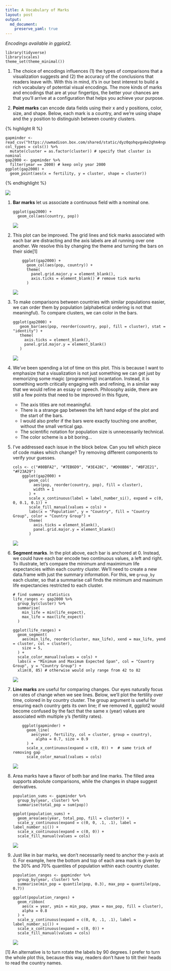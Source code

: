 ```yaml
---
title: A Vocabulary of Marks
layout: post
output: 
  md_document:
    preserve_yaml: true
---
```


*Encodings available in ggplot2.*

    library(tidyverse)
    library(scales)
    theme_set(theme_minimal())

1.  The choice of encodings influences (1) the types of comparisons that
    a visualization suggests and (2) the accuracy of the conclusions
    that readers leave with. With this in mind, it’s in our best
    interest to build a rich vocabulary of potential visual encodings.
    The more kinds of marks and encodings that are at your fingertips,
    the better your chances are that you’ll arrive at a configuration
    that helps you achieve your purpose.

2.  **Point marks** can encode data fields using their x and y
    positions, color, size, and shape. Below, each mark is a country,
    and we’re using shape and the y position to distinguish between
    country clusters.

{% highlight R %}

    gapminder <- read_csv("https://uwmadison.box.com/shared/static/dyz0qohqvgake2ghm4ngupbltkzpqb7t.csv", col_types = cols()) %>%
      mutate(cluster = as.factor(cluster)) # specify that cluster is nominal
    gap2000 <- gapminder %>%
      filter(year == 2000) # keep only year 2000
    ggplot(gap2000) +
      geom_point(aes(x = fertility, y = cluster, shape = cluster))

{% endhighlight %}

![](/stat679_notes/assets/week1-3/unnamed-chunk-4-1.png)

1.  **Bar marks** let us associate a continuous field with a nominal
    one.

        ggplot(gap2000) +
          geom_col(aes(country, pop))

    ![](/stat679_notes/assets/week1-3/unnamed-chunk-5-1.png)

2.  This plot can be improved. The grid lines and tick marks associated
    with each bar are distracting and the axis labels are all running
    over one another. We resolve this by changing the theme and turning
    the bars on their side[1]

            ggplot(gap2000) +
              geom_col(aes(pop, country)) +
              theme(
                panel.grid.major.y = element_blank(),
                axis.ticks = element_blank() # remove tick marks
              )

    ![](/stat679_notes/assets/week1-3/unnamed-chunk-6-1.png)

3.  To make comparisons between countries with similar populations
    easier, we can order them by population (alphabetical ordering is
    not that meaningful). To compare clusters, we can color in the bars.

        ggplot(gap2000) +
           geom_bar(aes(pop, reorder(country, pop), fill = cluster), stat = "identity") +
           theme(
             axis.ticks = element_blank(),
             panel.grid.major.y = element_blank()
           )

    ![](/stat679_notes/assets/week1-3/unnamed-chunk-7-1.png)

4.  We’ve been spending a lot of time on this plot. This is because I
    want to emphasize that a visualization is not just something we can
    get just by memorizing some magic (programming) incantation.
    Instead, it is something worth critically engaging with and
    refining, in a similar way that we would refine an essay or speech.
    Philosophy aside, there are still a few points that need to be
    improved in this figure,

    -   The axis titles are not meaningful.
    -   There is a strange gap between the left hand edge of the plot
        and the start of the bars.
    -   I would also prefer if the bars were exactly touching one
        another, without the small vertical gap.
    -   The scientific notation for population size is unnecessarily
        technical.
    -   The color scheme is a bit boring…

5.  I’ve addressed each issue in the block below. Can you tell which
    piece of code makes which change? Try removing different components
    to verify your guesses.

        cols <- c("#80BFA2", "#7EB6D9", "#3E428C", "#D98BB6", "#BF2E21", "#F23A29")
            ggplot(gap2000) +
               geom_col(
                 aes(pop, reorder(country, pop), fill = cluster),
                 width = 1
               ) +
               scale_x_continuous(label = label_number_si(), expand = c(0, 0, 0.1, 0.1)) +
               scale_fill_manual(values = cols) +
               labs(x = "Population", y = "Country", fill = "Country Group", color = "Country Group") +
               theme(
                 axis.ticks = element_blank(),
                 panel.grid.major.y = element_blank()
               )

    ![](/stat679_notes/assets/week1-3/unnamed-chunk-8-1.png)

6.  **Segment marks**. In the plot above, each bar is anchored at 0.
    Instead, we could have each bar encode two continuous values, a left
    and right. To illustrate, let’s compare the minimum and maximimum
    life expectancies within each country cluster. We’ll need to create
    a new data.frame with just the summary information. For this, we
    `group_by` each cluster, so that a summarise call finds the minimum
    and maximum life expectancies restricted to each cluster.

        # find summary statistics
        life_ranges <- gap2000 %>%
          group_by(cluster) %>%
          summarise(
            min_life = min(life_expect),
            max_life = max(life_expect)
          )

        ggplot(life_ranges) +
          geom_segment(
            aes(min_life, reorder(cluster, max_life), xend = max_life, yend = cluster, col = cluster),
            size = 5,
          ) +
          scale_color_manual(values = cols) +
          labs(x = "Minimum and Maximum Expected Span", col = "Country Group", y = "Country Group") +
          xlim(0, 85) # otherwise would only range from 42 to 82

    ![](/stat679_notes/assets/week1-3/unnamed-chunk-9-1.png)

7.  **Line marks** are useful for comparing changes. Our eyes naturally
    focus on rates of change when we see lines. Below, we’ll plot the
    fertility over time, colored in by country cluster. The group
    argument is useful for ensuring each country gets its own line; if
    we removed it, ggplot2 would become confused by the fact that the
    same x (year) values are associated with multiple y’s (fertility
    rates).

            ggplot(gapminder) +
              geom_line(
                aes(year, fertility, col = cluster, group = country),
                  alpha = 0.7, size = 0.9
              ) +
              scale_x_continuous(expand = c(0, 0)) +  # same trick of removing gap
              scale_color_manual(values = cols)

    ![](/stat679_notes/assets/week1-3/unnamed-chunk-10-1.png)

8.  Area marks have a flavor of both bar and line marks. The filled area
    supports absolute comparisons, while the changes in shape suggest
    derivatives.

        population_sums <- gapminder %>%
          group_by(year, cluster) %>%
          summarise(total_pop = sum(pop))

        ggplot(population_sums) +
          geom_area(aes(year, total_pop, fill = cluster)) +
          scale_y_continuous(expand = c(0, 0, .1, .1), label = label_number_si()) +
          scale_x_continuous(expand = c(0, 0)) +
          scale_fill_manual(values = cols)

    ![](/stat679_notes/assets/week1-3/unnamed-chunk-11-1.png)

9.  Just like in bar marks, we don’t necessarily need to anchor the
    y-axis at 0. For example, here the bottom and top of each area mark
    is given by the 30% and 70% quantiles of population within each
    country cluster.

        population_ranges <- gapminder %>%
          group_by(year, cluster) %>%
          summarise(min_pop = quantile(pop, 0.3), max_pop = quantile(pop, 0.7))

        ggplot(population_ranges) +
          geom_ribbon(
            aes(x = year, ymin = min_pop, ymax = max_pop, fill = cluster),
            alpha = 0.8
          ) +
          scale_y_continuous(expand = c(0, 0, .1, .1), label = label_number_si()) +
          scale_x_continuous(expand = c(0, 0)) +
          scale_fill_manual(values = cols)

    ![](/stat679_notes/assets/week1-3/unnamed-chunk-12-1.png)

[1] An alternative is to turn rotate the labels by 90 degrees. I prefer
to turn the whole plot this, because this way, readers don’t have to
tilt their heads to read the country names.
